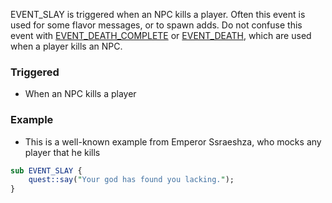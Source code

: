 EVENT_SLAY is triggered when an NPC kills a player.  Often this event is used for some flavor messages, or to spawn adds.  Do not confuse this event with [EVENT_DEATH_COMPLETE](https://github.com/EQEmu/Server/wiki/Perl-EVENT_DEATH_COMPLETE) or [EVENT_DEATH](https://github.com/EQEmu/Server/wiki/Perl-EVENT_DEATH), which are used when a player kills an NPC.

### Triggered

* When an NPC kills a player

### Example

* This is a well-known example from Emperor Ssraeshza, who mocks any player that he kills

```perl
sub EVENT_SLAY {
	quest::say("Your god has found you lacking.");
}
```